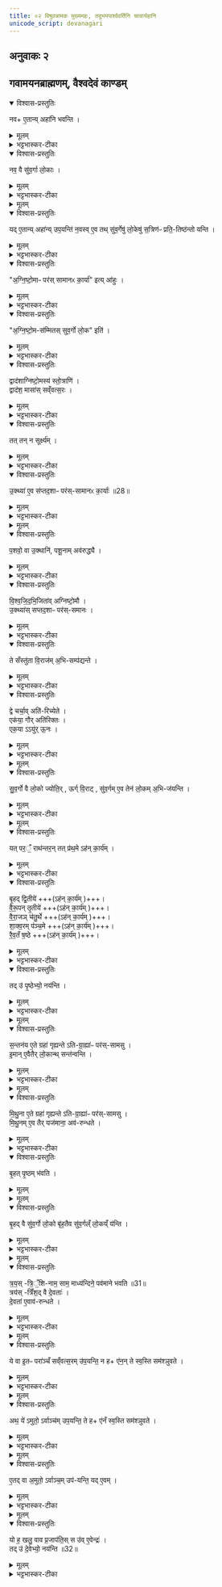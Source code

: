 ```yaml
---
title: ०२ विषुवन्नामक मुख्यमहः, तदुभयपार्श्ववर्तिनि चत्वार्यहानि
unicode_script: devanagari
---
```



##  अनुवाकः २
## गवामयनब्राह्मणम्, वैश्वदेवं काण्डम्
<details open><summary>विश्वास-प्रस्तुतिः</summary>

नव+ ए॒तान्य् अहा॑नि भवन्ति ।  
</details>

<details><summary>मूलम्</summary>

नव+ ए॒तान्य् अहा॑नि भवन्ति ।  
</details>

<details><summary>भट्टभास्कर-टीका</summary>

1 अथ गवामयनब्राह्मणम्, वैश्वदेवं काण्डं पञ्चानुवाकाः । नवैतान्यहानीत्यादि ॥ तत्र संवत्सरस्य गर्भभूतानि नवाहानि एतानि वक्ष्यमाणानि भवन्ति, तत्स्वरूपमिदानीं ब्रूम इति ।
</details>

<details open><summary>विश्वास-प्रस्तुतिः</summary>

नव॒ वै सु॑व॒र्गा लो॒काः ।  
</details>

<details><summary>मूलम्</summary>

नव॒ वै सु॑व॒र्गा लो॒काः ।  
</details>

<details><summary>भट्टभास्कर-टीका</summary>

नवधा भिद्यते सः स्वर्गादिभेदेन नवधा भिन्नत्वात् देवानाम् । यद्वा - नवधा भिन्नैश्वर्याः स्वर्गाः पृथिव्यादिप्राजापत्यान्ता लोकाः, भोगभूमयो वा नव प्राणाः नव स्वर्गाः ।
</details>


<details><summary>मूलम्</summary>

यदे॒तान्यहा॑न्युप॒यन्ति॑ ।
न॒वस्वे॒व तत्सु॑व॒र्गेषु॑ लो॒केषु॑ स॒त्रिण॑ᳶ प्रति॒तिष्ठ॑न्तो यन्ति ।
</details>

<details open><summary>विश्वास-प्रस्तुतिः</summary>

यद् ए॒तान्य् अहा॑न्य् उप॒यन्ति॑ न॒वस्व् ए॒व तथ् सु॑व॒र्गेषु॑ लो॒केषु॑ स॒त्रिण॑ᳶ प्रति॒-तिष्ठ॑न्तो यन्ति ।  
</details>

<details><summary>मूलम्</summary>

यद् ए॒तान्य् अहा॑न्य् उप॒यन्ति॑ न॒वस्व् ए॒व तथ् सु॑व॒र्गेषु॑ लो॒केषु॑ स॒त्रिण॑ᳶ प्रति॒-तिष्ठ॑न्तो यन्ति ।  
</details>

<details><summary>भट्टभास्कर-टीका</summary>

तत् तस्मादेषामह्नां उपायनेन नवसु स्वर्गेषु लोकेषु सत्रिणः प्रतितिष्ठन्तः प्रत्येकरस्य तद्भोगं भुञ्जाना यन्ति गच्छन्ति अविच्छेदेन वर्तन्ते । यद्वा - नवानामह्नां उपायनमेव नवसु स्वर्गेषु प्रतिष्ठात्वेन रूप्यते ॥
</details>

<details open><summary>विश्वास-प्रस्तुतिः</summary>

"अ॒ग्नि॒ष्टो॒माᳶ पर॑स् सामानᳵ का॒र्या॑" इत्य् आ॑हुः ।  
</details>

<details><summary>मूलम्</summary>

"अ॒ग्नि॒ष्टो॒माᳶ पर॑स् सामानᳵ का॒र्या॑" इत्य् आ॑हुः ।  
</details>

<details><summary>भट्टभास्कर-टीका</summary>

2 एवंभूतानामह्नां इदानीं स्वरूपं दर्शयति - अग्निष्टोमा इत्यादि ॥ अग्निष्टोमसामसंस्थाः अग्निष्टोमाः, द्वादश स्तोमाः, तादृशाः परस्सामानः कार्याः कर्तव्या इत्याहुः ।
</details>

<details open><summary>विश्वास-प्रस्तुतिः</summary>

"अ॒ग्नि॒ष्टो॒म-स॑म्मितस् सुव॒र्गो लो॒क" इति॑ ।  
</details>

<details><summary>मूलम्</summary>

"अ॒ग्नि॒ष्टो॒म-स॑म्मितस् सुव॒र्गो लो॒क" इति॑ ।  
</details>

<details><summary>भट्टभास्कर-टीका</summary>

हेतुं चाहुः - अग्निष्टोमसम्मितः तुल्यः सुवर्गो लोक इति । तुल्यत्वं चेदानीं वक्ष्यते - अत्र स्वर्गशब्देन संवत्सर उच्यते । 'संवत्सरस्सुवर्गो लोकः' इति च ब्राह्मणम् । तस्मादग्निष्टोमसंवत्सरयोः साम्यात् संवत्सरात्मनो गर्भस्य नवाहस्य सम्बन्धिनामह्नामग्निष्टोमत्वं न्याय्यमिति तेषामभिप्रायः ।
</details>

<details open><summary>विश्वास-प्रस्तुतिः</summary>

द्वाद॑शाग्निष्टो॒मस्य॑ स्तो॒त्राणि॑ ।  
द्वाद॑श॒ मासा॑स् सव्ँवत्स॒रः ।  
</details>

<details><summary>मूलम्</summary>

द्वाद॑शाग्निष्टो॒मस्य॑ स्तो॒त्राणि॑ ।  
द्वाद॑श॒ मासा॑स् सव्ँवत्स॒रः ।  
</details>

<details><summary>भट्टभास्कर-टीका</summary>

संवत्सराग्निष्टोमयोः साम्ये अन्यत् ब्राह्मणं दर्शयति - द्वादशेति । द्वादशत्वसङ्ख्यान्वयेन द्वयोस्साम्यमिति ॥
</details>

<details open><summary>विश्वास-प्रस्तुतिः</summary>

तत् तन् न सूर्क्ष्य॑म् ।  
</details>

<details><summary>मूलम्</summary>

तत् तन् न सूर्क्ष्य॑म् ।  
</details>

<details><summary>भट्टभास्कर-टीका</summary>

3 एतद्दूषयति - तदित्थादि ॥ तत् तेषां मतं न सूर्क्ष्यं नादृत्यम् । सूर्क्ष आदरे तच्छब्दादामः षष्ठीबहुवचनस्य 'सुपां सुलुक्'इति लुक् ।
</details>

<details open><summary>विश्वास-प्रस्तुतिः</summary>

उ॒क्थ्या॑ ए॒व स॑प्तद॒शाᳶ पर॑स्-सामानᳵ का॒र्याः॑ ॥28॥  
</details>

<details><summary>मूलम्</summary>

उ॒क्थ्या॑ ए॒व स॑प्तद॒शाᳶ पर॑स्-सामानᳵ का॒र्याः॑ ॥28॥  
</details>

<details><summary>भट्टभास्कर-टीका</summary>

कथं तर्हि कर्तव्याः परस्सामान इत्याह – उक्थ्या एवेत्यादि । सप्तदशाः सर्वसंस्था उक्थ्याः कार्याः दशसामान अग्निष्टोमाः ।
</details>


<details><summary>मूलम्</summary>

प॒शवो॒ वा उ॒क्थानि॑ ।
प॒शू॒नामव॑रुद्ध्यै ।
</details>

<details open><summary>विश्वास-प्रस्तुतिः</summary>

प॒शवो॒ वा उ॒क्थानि॑, पशू॒नाम् अव॑रुद्ध्यै ।  
</details>

<details><summary>मूलम्</summary>

प॒शवो॒ वा उ॒क्थानि॑, पशू॒नाम् अव॑रुद्ध्यै ।  
</details>

<details><summary>भट्टभास्कर-टीका</summary>

हेतुं चाह - पशवो वा इत्यादि । तद्धेतुत्वात्ताच्छब्द्यम् ।
</details>

<details open><summary>विश्वास-प्रस्तुतिः</summary>

वि॒श्व॒जि॒द॒भि॒जिता॑व् अग्निष्टो॒मौ ।  
उ॒क्थ्या॑स् सप्तद॒शाᳶ पर॑स्-समानः ।  
</details>

<details><summary>मूलम्</summary>

वि॒श्व॒जि॒द॒भि॒जिता॑व् अग्निष्टो॒मौ ।  
उ॒क्थ्या॑स् सप्तद॒शाᳶ पर॑स्-समानः ।  
</details>

<details><summary>भट्टभास्कर-टीका</summary>

किमस्मिन्नवाहे अग्निष्टोमो नास्त्येवेत्याह – विश्वजिदभिजितौ अग्निष्टोमावेव कार्यौ परस्सामान एकोक्थ्या इति ॥
</details>

<details open><summary>विश्वास-प्रस्तुतिः</summary>

ते सँस्तु॑ता वि॒राज॑म् अ॒भि-सम्प॑द्यन्ते ।  
</details>

<details><summary>मूलम्</summary>

ते सँस्तु॑ता वि॒राज॑म् अ॒भि-सम्प॑द्यन्ते ।  
</details>

<details><summary>भट्टभास्कर-टीका</summary>

4 इदानीं ज्येतिर्गौरायुश्चेति ते उक्त्या इति दर्शयितुं तत्प्राशस्त्यमाह - ते संस्तुता इत्यादि ॥ अत्रेयमह्नां कॢप्तिः - नवाहस्य आदावन्ते च विश्वजिदभिजितौ, मध्ये विषुवान् । तमभितस्त्रयः परस्सामान इति ।
ते सर्वे पूर्वोक्ता इति ज्योतिरादयः सहसंस्तुताः सहपरिगणिताः स्तोत्रीयाभिः विराजं दशहरात्मभिः सम्पद्यन्ते, विराट्सम्पदा परिसमाप्तिं गच्छन्ति ।
</details>

<details open><summary>विश्वास-प्रस्तुतिः</summary>

द्वे चर्चा॒व् अति॑-रिच्येते ।  
एक॑या॒ गौर् अति॑रिक्तः ।   
एक॒या ऽऽयु॑र् ऊ॒नः ।  
</details>

<details><summary>मूलम्</summary>

द्वे चर्चा॒व् अति॑-रिच्येते ।  
एक॑या॒ गौर् अति॑रिक्तः ।   
एक॒या ऽऽयु॑र् ऊ॒नः ।  
</details>

<details><summary>भट्टभास्कर-टीका</summary>

गोआयुषोस्तु द्वे च ऋचौ विराट्सङ्ख्यामतिक्रम्य वर्तेते ।  
कथं एकया गौरतिरिक्तः एकचत्वारिंशदधिकशतद्वयं स्तोत्रीया इति कृत्वा । आयुस्तु एकया स्तोत्रीयया ऊनो भवति, एकोनषष्ट्यधिकं शतद्वयं स्तोत्रीया इति कृत्वा । एवं विराट्सम्पत्त्या ज्योतिषो गुणवत्त्वात्त्रयाणामपि मध्ये तस्य प्राशस्त्यम् ।
</details>


<details><summary>मूलम्</summary>

सु॒व॒र्गो वै लो॒को ज्योतिः॑ ।
ऊर्ग्वि॒राट् ॥29॥  
सु॒व॒र्गमे॒व तेन॑ लो॒कम॒भिज॑यन्ति ।
</details>

<details open><summary>विश्वास-प्रस्तुतिः</summary>

सु॒व॒र्गो वै लो॒को ज्योति॒र् , ऊर्ग् वि॒राट् , सु॑व॒र्गम् ए॒व तेन॑ लो॒कम् अ॒भि-ज॑यन्ति ।  
</details>

<details><summary>मूलम्</summary>

सु॒व॒र्गो वै लो॒को ज्योति॒र् , ऊर्ग् वि॒राट् , सु॑व॒र्गम् ए॒व तेन॑ लो॒कम् अ॒भि-ज॑यन्ति ।  
</details>

<details><summary>भट्टभास्कर-टीका</summary>

किञ्च - सुवर्गो वै लोको ज्योतिः तत्साधनत्वात् ।
विराट् नाम ऊर्क् अन्नम् । तस्माद्विराट्सम्पत्तिद्वारेण स्वर्गमभिजयन्ति ॥
</details>


<details><summary>मूलम्</summary>

यत्पर॒ँ॒ राथ॑न्तरम् ।
तत्प्र॑थ॒मेऽह॑न्का॒र्य॑म् ।
</details>

<details open><summary>विश्वास-प्रस्तुतिः</summary>

यत् पर॒ँ॒ राथ॑न्तर॒न् तत् प्र॑थ॒मे ऽह॑न् का॒र्य॑म् ।  
</details>

<details><summary>मूलम्</summary>

यत् पर॒ँ॒ राथ॑न्तर॒न् तत् प्र॑थ॒मे ऽह॑न् का॒र्य॑म् ।  
</details>

<details><summary>भट्टभास्कर-टीका</summary>

5 यत्परमित्यादिना परस्साम्नां प्रतिष्ठा रूपयन् सामानि विदधाति ॥ राथन्तरं रथन्तरभक्तिं पृथिवीं 'मनसा ध्यायेत् प्रस्तूयमाने सम्मीलयेत्'इत्यादिधर्मयुक्तं यत् परं परस्साम तत् प्रथमेऽह्नि कार्यम् । यदा परस्सामभूतविषुवतः पूर्वेष्वहस्स्वितः पराञ्चो गृह्यन्ते तदा कार्यम् ।
</details>

<details open><summary>विश्वास-प्रस्तुतिः</summary>

बृ॒हद् द्वि॒तीये॑ +++(ऽह॑न् का॒र्य॑म् )+++।  
वै॒रू॒पन् तृ॒तीये॑ +++(ऽह॑न् का॒र्य॑म् )+++।  
वै॒रा॒जञ् च॑तु॒र्थे +++(ऽह॑न् का॒र्य॑म् )+++।    
शा॒क्व॒रम् प॑ञ्च॒मे +++(ऽह॑न् का॒र्य॑म् )+++।    
रै॒व॒तँ ष॒ष्ठे +++(ऽह॑न् का॒र्य॑म् )+++।    
</details>

<details><summary>मूलम्</summary>

बृ॒हद् द्वि॒तीये॑ +++(ऽह॑न् का॒र्य॑म् )+++।  
वै॒रू॒पन् तृ॒तीये॑ +++(ऽह॑न् का॒र्य॑म् )+++।  
वै॒रा॒जञ् च॑तु॒र्थे +++(ऽह॑न् का॒र्य॑म् )+++।    
शा॒क्व॒रम् प॑ञ्च॒मे +++(ऽह॑न् का॒र्य॑म् )+++।    
रै॒व॒तँ ष॒ष्ठे +++(ऽह॑न् का॒र्य॑म् )+++।    
</details>

<details><summary>भट्टभास्कर-टीका</summary>

एवं बृहद्वैरूपभक्तिके परे द्वितीयतृतीययोरह्नोः कार्ये । अथ उत्तरेष्वहस्सु यदा अमुतोऽर्वाञ्चो गृह्यन्ते तदा वैराजशाक्वररैवतभक्तीनि पराणि चतुर्थपञ्चमषष्ठेष्वहस्सु कार्याणि ।
</details>

<details open><summary>विश्वास-प्रस्तुतिः</summary>

तद्  उ॑ पृ॒ष्ठेभ्यो॒ नय॑न्ति ।  
</details>

<details><summary>मूलम्</summary>

तद्  उ॑ पृ॒ष्ठेभ्यो॒ नय॑न्ति ।  
</details>

<details><summary>भट्टभास्कर-टीका</summary>

तत् तथा कुर्वन्तः पृष्ठेभ्य एव परान् नयन्ति । पृष्ठ्यैः षडहतां परस्माम्नः प्रापयन्ति सत्रिणः ॥
</details>


<details><summary>मूलम्</summary>

स॒न्तन॑य ए॒ते ग्रहा॑ गृह्यन्ते ॥30॥  
अ॒ति॒ग्रा॒ह्या॑ᳶ पर॑स्सामसु ।
</details>

<details open><summary>विश्वास-प्रस्तुतिः</summary>

स॒न्तन॑य ए॒ते ग्रहा॑ गृह्यन्ते ऽति-ग्रा॒ह्या॑ᳶ पर॑स्-सामसु ।  
इ॒मान् ए॒वैतैर् लो॒कान्थ् सन्त॑न्वन्ति ।  
</details>

<details><summary>मूलम्</summary>

स॒न्तन॑य ए॒ते ग्रहा॑ गृह्यन्ते ऽति-ग्रा॒ह्या॑ᳶ पर॑स्-सामसु ।  
इ॒मान् ए॒वैतैर् लो॒कान्थ् सन्त॑न्वन्ति ।  
</details>

<details><summary>भट्टभास्कर-टीका</summary>

6 अथात्र ग्रहकॢप्तिः परस्साम्रां - सन्तनय इत्यादि ॥ परस्सामसु दिवसेषु पूर्वेषु एते अतिग्राह्या ग्रहाः 'अद्भ्यस्त्वौषधीभ्यो गृह्णामि'इति प्रथमः' ओषधीभ्यस्त्वाप्रजाभ्यो गृह्णामि'27इति द्वितीयः, । 'प्रजाभ्यस्त्वा प्रजापतये गृह्नामि'27इति तृतीयः, एते सन्तनयः सन्तता पराञ्चो गृह्यन्ते, एतैरेवंक्रियमाणैरिमान् लोकान् संतन्वन्ति क्रमेण स्थापयन्ति ।
</details>


<details><summary>मूलम्</summary>

मि॒थु॒ना ए॒ते ग्रहा॑ गृह्यन्ते ।
अ॒ति॒ग्रा॒ह्या॑ᳶ पर॑स्सामसु ।
</details>

<details open><summary>विश्वास-प्रस्तुतिः</summary>

मि॒थु॒ना ए॒ते ग्रहा॑ गृह्यन्ते ऽति-ग्रा॒ह्या॑ᳶ पर॑स्-सामसु ।  
मि॒थु॒नम् ए॒व तैर् यज॑माना॒ अव॑-रुन्धते ।  
</details>

<details><summary>मूलम्</summary>

मि॒थु॒ना ए॒ते ग्रहा॑ गृह्यन्ते ऽति-ग्रा॒ह्या॑ᳶ पर॑स्-सामसु ।  
मि॒थु॒नम् ए॒व तैर् यज॑माना॒ अव॑-रुन्धते ।  
</details>

<details><summary>भट्टभास्कर-टीका</summary>

अथोत्तरेषु परस्सामसु एते अतिग्राह्या ग्रहा मिथुना गृह्यन्ते अमुतोऽर्वाञ्चो गह्यन्ते । तृतीयचतुर्थौ मिथुनं द्वितीयपञ्चमौ प्रथमषष्ठाविति । 'प्रजाभ्यस्त्वा प्रजापतये गृह्णामि'27इति चतुर्थः । 'ओषधीभ्यस्त्वा'27इति पञ्चमः, 'अद्भ्यस्त्वा'27इति षष्ठः । तैः तथाक्रियमाणैः मिथुनमेव यजमाना लभन्ते ॥
</details>

<details open><summary>विश्वास-प्रस्तुतिः</summary>

बृ॒हत् पृ॒ष्ठम् भ॑वति ।  
</details>

<details><summary>मूलम्</summary>

बृ॒हत् पृ॒ष्ठम् भ॑वति ।  
</details>


<details><summary>मूलम्</summary>

बृ॒हद्वै सु॑व॒र्गो लो॒कः ।
बृ॒ह॒तैव सु॑व॒र्गल्ँलो॒कय्ँय॑न्ति ।
</details>

<details open><summary>विश्वास-प्रस्तुतिः</summary>

बृ॒हद् वै सु॑व॒र्गो लो॒को बृ॑ह॒तैव सु॑व॒र्गल्ँ लो॒कय्ँ य॑न्ति ।  
</details>

<details><summary>मूलम्</summary>

बृ॒हद् वै सु॑व॒र्गो लो॒को बृ॑ह॒तैव सु॑व॒र्गल्ँ लो॒कय्ँ य॑न्ति ।  
</details>

<details><summary>भट्टभास्कर-टीका</summary>

7 अथ विषुवतो मध्यमस्याह्नो विशेषानाह - बृहदित्यादि ॥ विषुवत्यह्नि अग्निष्टोमे पृष्ठसाम बृहद्भवति ।
बृहद्वा इति ॥ तद्धेतुत्वात्ताच्छब्द्यम् । उक्तं च - 'बृहद्वा इमान् लोकान् दाधार' इति ।
</details>


<details><summary>मूलम्</summary>

त्र॒य॒स्त्रि॒ँ॒शिनाम॒ साम॑ ।
माध्य॑न्दिने॒ पव॑माने भवति ॥31॥   
</details>

<details open><summary>विश्वास-प्रस्तुतिः</summary>

त्र॒य॒स् -त्रि॒ँ॒शि-नाम॒ साम॒ माध्य॑न्दिने॒ पव॑माने भवति ॥31॥  
त्रय॑स् -त्रिँश॒द् वै दे॒वताः॑ ।   
दे॒वता॑ ए॒वाव॑-रुन्धते ।  
</details>

<details><summary>मूलम्</summary>

त्र॒य॒स् -त्रि॒ँ॒शि-नाम॒ साम॒ माध्य॑न्दिने॒ पव॑माने भवति ॥31॥  
त्रय॑स् -त्रिँश॒द् वै दे॒वताः॑ ।   
दे॒वता॑ ए॒वाव॑-रुन्धते ।  
</details>

<details><summary>भट्टभास्कर-टीका</summary>

त्रयस्त्रिशिनाम सामेत्यादि ॥ गतम् ॥
</details>


<details><summary>मूलम्</summary>

ये वा इ॒तᳶ परा॑ञ्चँ सव्ँवत्स॒रमु॑प॒यन्ति॑ ।
न है॑न॒न्ते स्व॒स्ति सम॑श्ञुवते ।
</details>

<details open><summary>विश्वास-प्रस्तुतिः</summary>

ये वा इ॒तᳶ परा॑ञ्चँ सव्ँवत्स॒रम् उ॑प॒यन्ति॒  न ह+ ए॑न॒न् ते स्व॒स्ति सम॑श्ञुवते ।  
</details>

<details><summary>मूलम्</summary>

ये वा इ॒तᳶ परा॑ञ्चँ सव्ँवत्स॒रम् उ॑प॒यन्ति॒  न ह+ ए॑न॒न् ते स्व॒स्ति सम॑श्ञुवते ।  
</details>

<details><summary>भट्टभास्कर-टीका</summary>

8 ये वा इत्यादि ॥ इतो विषुवत ऊर्ध्वं ये संवत्सरं पराञ्चं अनावृत्तमेव पूर्वस्मिन् पक्ष इव उपयन्ति ते खलु एनं संवत्सरं संवत्सरफलं स्वस्ति अविनाशेन न समश्नुवत ।
</details>


<details><summary>मूलम्</summary>

अथ॒ ये॑ऽमुतो॒ऽर्वाञ्च॑मुप॒यन्ति॑ ।
ते है॑नँ स्व॒स्ति सम॑श्ञुवते ।
</details>

<details open><summary>विश्वास-प्रस्तुतिः</summary>

अथ॒ ये॑ ऽमुतो॒ ऽर्वाञ्च॑म् उप॒यन्ति॒ ते ह+ ए॑नँ स्व॒स्ति सम॑श्ञुवते ।  
</details>

<details><summary>मूलम्</summary>

अथ॒ ये॑ ऽमुतो॒ ऽर्वाञ्च॑म् उप॒यन्ति॒ ते ह+ ए॑नँ स्व॒स्ति सम॑श्ञुवते ।  
</details>

<details><summary>भट्टभास्कर-टीका</summary>

अथ ये उत्तरस्मिन् पक्षे अमुतोऽन्त्यादारभ्य अर्वाञ्चं संवत्सरं उपयन्ति एनं संवत्सरमविनाशेन प्राप्नुवन्ति ।
</details>


<details><summary>मूलम्</summary>

ए॒तद्वा अ॒मुतो॒ऽर्वाञ्च॒मुप॑यन्ति ।
यदे॒वम् ।
</details>

<details open><summary>विश्वास-प्रस्तुतिः</summary>

ए॒तद् वा अ॒मुतो॒ ऽर्वाञ्च॒म् उप॑-यन्ति॒ यद् ए॒वम् ।  
</details>

<details><summary>मूलम्</summary>

ए॒तद् वा अ॒मुतो॒ ऽर्वाञ्च॒म् उप॑-यन्ति॒ यद् ए॒वम् ।  
</details>

<details><summary>भट्टभास्कर-टीका</summary>

एतद्वा इत्यादि ॥ अमुतोऽर्वागुपनयनमिदं यदेवमन्त्यदिवसमारभ्य ग्रहणम् । एवं हि सर्वे दिवसाः विषुवन्तमभिस्सतता भवन्ति । तत्र च त्रयस्त्रिंशिनाम साम भवति ॥
</details>


<details><summary>मूलम्</summary>

यो ह॒ खलु॒ वाव प्र॒जाप॑तिः ।
स उ॑वे॒वेन्द्रः॑ ।
</details>

<details open><summary>विश्वास-प्रस्तुतिः</summary>

यो ह॒ खलु॒ वाव प्र॒जाप॑ति॒स् स उ॑व् ए॒वेन्द्रः॑ ।  
तद् उ॑ दे॒वेभ्यो॒ नय॑न्ति ॥32॥  
</details>

<details><summary>मूलम्</summary>

यो ह॒ खलु॒ वाव प्र॒जाप॑ति॒स् स उ॑व् ए॒वेन्द्रः॑ ।  
तद् उ॑ दे॒वेभ्यो॒ नय॑न्ति ॥32॥  
</details>

<details><summary>भट्टभास्कर-टीका</summary>

9 यो हेत्वादि ॥ यः खलु अयं संवत्सरात्मा प्रजापतिः स एवेन्द्रः देवेश्वरो भवतिं । तस्मादेव कारणात् देवेभ्यः त्रयस्त्रिंशत्सङ्ख्येभ्यो नयन्ति तेषं प्रीतये यागं कुर्वन्ति ॥

इति द्वितीयोऽनुवाकः ॥  

</details>

